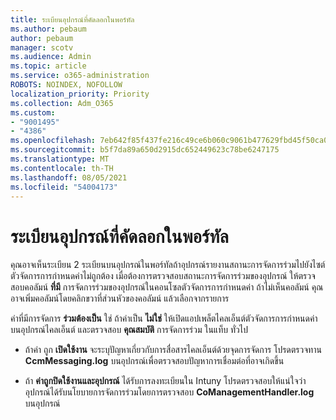 ```yaml
---
title: ระเบียนอุปกรณ์ที่คัดลอกในพอร์ทัล
ms.author: pebaum
author: pebaum
manager: scotv
ms.audience: Admin
ms.topic: article
ms.service: o365-administration
ROBOTS: NOINDEX, NOFOLLOW
localization_priority: Priority
ms.collection: Adm_O365
ms.custom:
- "9001495"
- "4386"
ms.openlocfilehash: 7eb642f85f437fe216c49ce6b060c9061b477629fbd45f50ca0ef315b8cd32d3
ms.sourcegitcommit: b5f7da89a650d2915dc652449623c78be6247175
ms.translationtype: MT
ms.contentlocale: th-TH
ms.lasthandoff: 08/05/2021
ms.locfileid: "54004173"
---
```

# <a name="duplicate-device-record-in-the-portal"></a>ระเบียนอุปกรณ์ที่คัดลอกในพอร์ทัล

คุณอาจเห็นระเบียน 2 ระเบียนบนอุปกรณ์ในพอร์ทัลถ้าอุปกรณ์รายงานสถานะการจัดการร่วมไปยังไซต์ตัวจัดการการกําหนดค่าไม่ถูกต้อง เมื่อต้องการตรวจสอบสถานะการจัดการร่วมของอุปกรณ์ ให้ตรวจสอบคอลัมน์ **ที่มี** การจัดการร่วมของอุปกรณ์ในคอนโซลตัวจัดการการกําหนดค่า ถ้าไม่เห็นคอลัมน์ คุณอาจเพิ่มคอลัมน์โดยคลิกขวาที่ส่วนหัวของคอลัมน์ แล้วเลือกจากรายการ

ค่าที่มีการจัดการ **ร่วมต้องเป็น** ใช่ ถ้าค่าเป็น **ไม่ใช่** ให้เปิดแอปเพล็ตไคลเอ็นต์ตัวจัดการการกําหนดค่าบนอุปกรณ์ไคลเอ็นต์ และตรวจสอบ **คุณสมบัติ** การจัดการร่วม ในแท็บ ทั่วไป

- ถ้าค่า ถูก **เปิดใช้งาน** จะระบุปัญหาเกี่ยวกับการสื่อสารไคลเอ็นต์ด้วยจุดการจัดการ โปรดตรวจทาน **CcmMessaging.log** บนอุปกรณ์เพื่อตรวจสอบปัญหาการเชื่อมต่อที่อาจเกิดขึ้น

- ถ้า **ค่าถูกปิดใช้งานและอุปกรณ์** ได้รับการลงทะเบียนใน Intuny โปรดตรวจสอบให้แน่ใจว่าอุปกรณ์ได้รับนโยบายการจัดการร่วมโดยการตรวจสอบ **CoManagementHandler.log** บนอุปกรณ์

